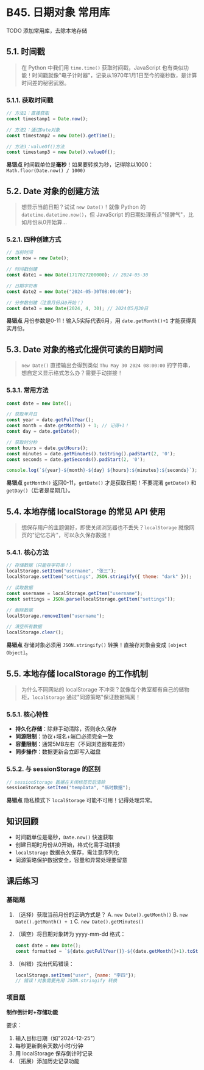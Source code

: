 # B45. 日期对象 常用库

TODO 添加常用库，去除本地存储

## 5.1. 时间戳

> 在 Python 中我们用 `time.time()` 获取时间戳，JavaScript 也有类似功能！时间戳就像"电子计时器"，记录从1970年1月1日至今的毫秒数，是计算时间差的秘密武器。

### 5.1.1. 获取时间戳

```javascript
// 方法1：直接获取
const timestamp1 = Date.now();

// 方法2：通过Date对象
const timestamp2 = new Date().getTime();

// 方法3：valueOf()方法
const timestamp3 = new Date().valueOf();
```

**易错点** 时间戳单位是**毫秒**！如果要转换为秒，记得除以1000：`Math.floor(Date.now() / 1000)`

## 5.2. Date 对象的创建方法

> 想显示当前日期？试试 `new Date()`！就像 Python 的 `datetime.datetime.now()`，但 JavaScript 的日期处理有点"怪脾气"，比如月份从0开始算...

### 5.2.1. 四种创建方式

```javascript
// 当前时间
const now = new Date();

// 时间戳创建
const date1 = new Date(1717027200000); // 2024-05-30

// 日期字符串
const date2 = new Date("2024-05-30T08:00:00");

// 分参数创建（注意月份从0开始！）
const date3 = new Date(2024, 4, 30); // 2024年5月30日
```

**易错点**
月份参数是0-11！输入5实际代表6月，用 `date.getMonth()+1` 才能获得真实月份。

## 5.3. Date 对象的格式化提供可读的日期时间

> `new Date()` 直接输出会得到类似 `Thu May 30 2024 08:00:00` 的字符串，想自定义显示格式怎么办？需要手动拼接！

### 5.3.1. 常用方法

```javascript
const date = new Date();

// 获取年月日
const year = date.getFullYear();
const month = date.getMonth() + 1; // 记得+1！
const day = date.getDate();

// 获取时分秒
const hours = date.getHours();
const minutes = date.getMinutes().toString().padStart(2, '0');
const seconds = date.getSeconds().padStart(2, '0');

console.log(`${year}-${month}-${day} ${hours}:${minutes}:${seconds}`);
```

**易错点** `getMonth()` 返回0-11，`getDate()` 才是获取日期！不要混淆 `getDate()` 和 `getDay()`（后者是星期几）。

## 5.4. 本地存储 localStorage 的常见 API 使用

> 想保存用户的主题偏好，即使关闭浏览器也不丢失？`localStorage` 就像网页的"记忆芯片"，可以永久保存数据！

### 5.4.1. 核心方法

```javascript
// 存储数据（只能存字符串！）
localStorage.setItem("username", "张三");
localStorage.setItem("settings", JSON.stringify({ theme: "dark" }));

// 读取数据
const username = localStorage.getItem("username");
const settings = JSON.parse(localStorage.getItem("settings"));

// 删除数据
localStorage.removeItem("username");

// 清空所有数据
localStorage.clear();
```

**易错点** 存储对象必须用 `JSON.stringify()` 转换！直接存对象会变成 `[object Object]`。

## 5.5. 本地存储 localStorage 的工作机制

> 为什么不同网站的 localStorage 不冲突？就像每个教室都有自己的储物柜，`localStorage` 通过"同源策略"保证数据隔离！

### 5.5.1. 核心特性

- **持久化存储**：除非手动清除，否则永久保存
- **同源限制**：协议+域名+端口必须完全一致
- **容量限制**：通常5MB左右（不同浏览器有差异）
- **同步操作**：数据更新会立即写入磁盘

### 5.5.2. 与 sessionStorage 的区别

```javascript
// sessionStorage 数据在关闭标签页后清除
sessionStorage.setItem("tempData", "临时数据");
```

**易错点** 隐私模式下 `localStorage` 可能不可用！记得处理异常。

## 知识回顾

- 时间戳单位是毫秒，`Date.now()` 快速获取
- 创建日期时月份从0开始，格式化需手动拼接
- `localStorage` 数据永久保存，需注意序列化
- 同源策略保护数据安全，容量和异常处理要留意

## 课后练习

### 基础题

1. （选择）获取当前月份的正确方式是？
   A. `new Date().getMonth()`
   B. `new Date().getMonth() + 1`
   C. `new Date().getMinutes()`

2. （填空）将日期对象转为 yyyy-mm-dd 格式：
   ```javascript
   const date = new Date();
   const formatted = `${date.getFullYear()}-${(date.getMonth()+1).toString().padStart(2, '0')}-${date.getDate()}`;
   ```

3. （纠错）找出代码错误：
   ```javascript
   localStorage.setItem("user", {name: "李四"});
   // 错误！对象需要先用 JSON.stringify 转换
   ```

### 项目题

**制作倒计时+存储功能**

要求：
1. 输入目标日期（如"2024-12-25"）
2. 每秒更新剩余天数/小时/分钟
3. 用 localStorage 保存倒计时记录
4. （拓展）添加历史记录功能
